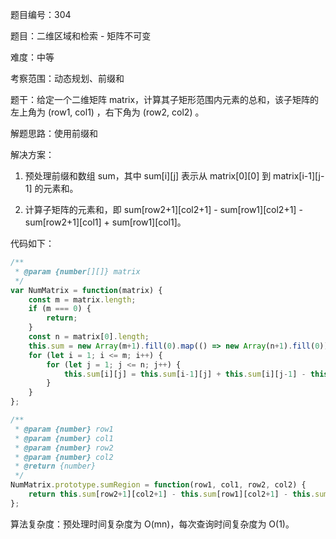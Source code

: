 题目编号：304

题目：二维区域和检索 - 矩阵不可变

难度：中等

考察范围：动态规划、前缀和

题干：给定一个二维矩阵 matrix，计算其子矩形范围内元素的总和，该子矩阵的左上角为 (row1, col1) ，右下角为 (row2, col2) 。

解题思路：使用前缀和

解决方案：

1. 预处理前缀和数组 sum，其中 sum[i][j] 表示从 matrix[0][0] 到 matrix[i-1][j-1] 的元素和。

2. 计算子矩阵的元素和，即 sum[row2+1][col2+1] - sum[row1][col2+1] - sum[row2+1][col1] + sum[row1][col1]。

代码如下：

```javascript
/**
 * @param {number[][]} matrix
 */
var NumMatrix = function(matrix) {
    const m = matrix.length;
    if (m === 0) {
        return;
    }
    const n = matrix[0].length;
    this.sum = new Array(m+1).fill(0).map(() => new Array(n+1).fill(0));
    for (let i = 1; i <= m; i++) {
        for (let j = 1; j <= n; j++) {
            this.sum[i][j] = this.sum[i-1][j] + this.sum[i][j-1] - this.sum[i-1][j-1] + matrix[i-1][j-1];
        }
    }
};

/** 
 * @param {number} row1 
 * @param {number} col1 
 * @param {number} row2 
 * @param {number} col2
 * @return {number}
 */
NumMatrix.prototype.sumRegion = function(row1, col1, row2, col2) {
    return this.sum[row2+1][col2+1] - this.sum[row1][col2+1] - this.sum[row2+1][col1] + this.sum[row1][col1];
};
```

算法复杂度：预处理时间复杂度为 O(mn)，每次查询时间复杂度为 O(1)。